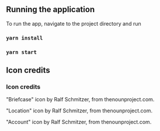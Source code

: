 ## Running the application

To run the app, navigate to the project directory and run

### `yarn install`

### `yarn start`

## Icon credits

### Icon credits

"Briefcase" icon by Ralf Schmitzer, from thenounproject.com.

"Location" icon by Ralf Schmitzer, from thenounproject.com.

"Account" icon by Ralf Schmitzer, from thenounproject.com.
